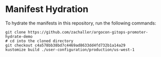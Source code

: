 # Manifest Hydration

To hydrate the manifests in this repository, run the following commands:

```shell
git clone https://github.com/zachaller/argocon-gitops-promoter-hydrate-demo
# cd into the cloned directory
git checkout c4a578bb38bd7c4469ad8633dd4fd732b1a14a29
kustomize build ./user-configuration/production/us-west-1
```

